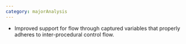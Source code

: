 ```yaml
---
category: majorAnalysis
---
```

* Improved support for flow through captured variables that properly adheres to inter-procedural control flow.